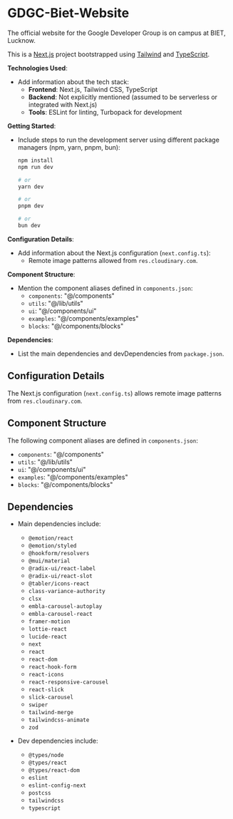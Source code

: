 # GDGC-Biet-Website

The official website for the Google Developer Group is on campus at BIET, Lucknow.

This is a [Next.js](https://nextjs.org) project bootstrapped using [Tailwind](https://tailwindcss.com/) and [TypeScript](https://www.typescriptlang.org/).

**Technologies Used**:
   - Add information about the tech stack:
     - **Frontend**: Next.js, Tailwind CSS, TypeScript
     - **Backend**: Not explicitly mentioned (assumed to be serverless or integrated with Next.js)
     - **Tools**: ESLint for linting, Turbopack for development

**Getting Started**:
   - Include steps to run the development server using different package managers (npm, yarn, pnpm, bun):
     ```bash
     npm install
     npm run dev
     ```
     ```bash
     # or
     yarn dev
     ```
     ```bash
     # or
     pnpm dev
     ```
     ```bash
     # or
     bun dev
     ```

**Configuration Details**:
   - Add information about the Next.js configuration (`next.config.ts`):
     - Remote image patterns allowed from `res.cloudinary.com`.

**Component Structure**:
   - Mention the component aliases defined in `components.json`:
     - `components`: "@/components"
     - `utils`: "@/lib/utils"
     - `ui`: "@/components/ui"
     - `examples`: "@/components/examples"
     - `blocks`: "@/components/blocks"

**Dependencies**:
   - List the main dependencies and devDependencies from `package.json`.

## Configuration Details
The Next.js configuration (`next.config.ts`) allows remote image patterns from `res.cloudinary.com`.

## Component Structure
The following component aliases are defined in `components.json`:
- `components`: "@/components"
- `utils`: "@/lib/utils"
- `ui`: "@/components/ui"
- `examples`: "@/components/examples"
- `blocks`: "@/components/blocks"

## Dependencies
- Main dependencies include:
  - `@emotion/react`
  - `@emotion/styled`
  - `@hookform/resolvers`
  - `@mui/material`
  - `@radix-ui/react-label`
  - `@radix-ui/react-slot`
  - `@tabler/icons-react`
  - `class-variance-authority`
  - `clsx`
  - `embla-carousel-autoplay`
  - `embla-carousel-react`
  - `framer-motion`
  - `lottie-react`
  - `lucide-react`
  - `next`
  - `react`
  - `react-dom`
  - `react-hook-form`
  - `react-icons`
  - `react-responsive-carousel`
  - `react-slick`
  - `slick-carousel`
  - `swiper`
  - `tailwind-merge`
  - `tailwindcss-animate`
  - `zod`

- Dev dependencies include:
  - `@types/node`
  - `@types/react`
  - `@types/react-dom`
  - `eslint`
  - `eslint-config-next`
  - `postcss`
  - `tailwindcss`
  - `typescript`
```

